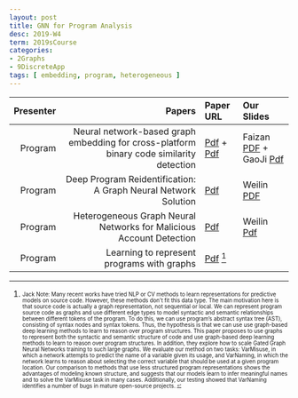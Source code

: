 ```yaml
---
layout: post
title: GNN for Program Analysis    
desc: 2019-W4
term: 2019sCourse
categories:
- 2Graphs
- 9DiscreteApp
tags: [ embedding, program, heterogeneous ]
---
```



| Presenter | Papers | Paper URL| Our Slides |
| -----: | -------------------------------------: | :----- | :----- |
| Program |   Neural network-based graph embedding for cross-platform binary code similarity detection  | [Pdf](https://openreview.net/forum?id=BJOFETxR-) + [Pdf](https://arxiv.org/abs/1708.06525)| Faizan [PDF]({{site.baseurl}}/talks2019/19sCourse/20190405-Faizan-BinaryCode.pdf)  + GaoJi [Pdf]({{site.baseurl}}/talks2019/19scribeNotes/20190405-GaoJi-Gemini.pdf) | 
| Program |  Deep Program Reidentification: A Graph Neural Network Solution | [Pdf](https://arxiv.org/abs/1812.04064) | Weilin [PDF]({{site.baseurl}}/talks2019/19sCourse/20190222-Weilin-DeepReID.pdf)  | 
| Program | Heterogeneous Graph Neural Networks for Malicious Account Detection  | [Pdf](https://dl.acm.org/citation.cfm?id=3272010) | Weilin [Pdf]({{site.baseurl}}/talks2019/19sCourse/20190315-Weilin-MaliciousAccountDetection.pdf)  | 
| Program |  Learning to represent programs with graphs | [Pdf](https://arxiv.org/abs/1812.04064) [^1]|  | 


<!--excerpt.start-->
[^1]: <sub><sup> Jack Note: Many recent works have tried NLP or CV methods to learn representations for predictive models on source code. However, these methods don't fit this data type. The main motivation here is that source code is actually a graph representation, not sequential or local. We can represent program source code as graphs and use different edge types to model syntactic and semantic relationships between different tokens of the program. To do this, we can use program’s abstract syntax tree (AST), consisting of syntax nodes and syntax tokens.  Thus, the hypothesis is that we can use use graph-based deep learning methods to learn to reason over program structures. This paper proposes to use graphs to represent both the syntactic and semantic structure of code and use graph-based deep learning methods to learn to reason over program structures. In addition, they explore how to scale Gated Graph Neural Networks training to such large graphs. We evaluate our method on two tasks: VarMisuse, in which a network attempts to predict the name of a variable given its usage, and VarNaming, in which the network learns to reason about selecting the correct variable that should be used at a given program location. Our comparison to methods that use less structured program representations shows the advantages of modeling known structure, and suggests that our models learn to infer meaningful names and to solve the VarMisuse task in many cases. Additionally, our testing showed that VarNaming identifies a number of bugs in mature open-source projects.  <sup><sub>

